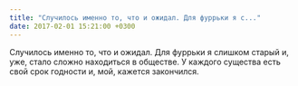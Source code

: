 ```yaml
---
title: "Случилось именно то, что и ожидал. Для фуррьки я с..."
date: 2017-02-01 15:21:00 +0300
---
```


Случилось именно то, что и ожидал. Для фуррьки я слишком старый и, уже, стало сложно находиться в обществе. У каждого существа есть свой срок годности и, мой, кажется закончился.

